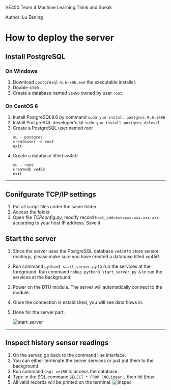 VE450 Team 4 Machine Learning Think and Speak

Author: Lu Zening
# How to deploy the server
## Install PostgreSQL
### On Windows
1. Download `postgresql-9.6-x86.exe` the executable installer.
2. Double-click.
3. Create a database named `ve450` owned by user `root`.
### On CentOS 6
1. Install PostgreSQL9.6 by command
    `sudo yum install postgres-9.6-i686`
2. Install PostgreSQL developer's kit
    `sudo yum install postgres_delevel`
3. Create a PostgreSQL user named *root*
    ```
    su - postgres
    createuser -d root
    exit
    ```
4. Create a database titled *ve450*
    ```
    su - root
    createdb ve450
    exit
    ```
---
## Conifgurate TCP/IP settings
1. Put all script files under the same folder.
2. Access the folder.
3. Open file *TCPconfig.py*, modify record `host_address=xxx.xxx.xxx.xxx` according to your host IP address. Save it.

## Start the server
1. Since the server uses the PostgreSQL database `ve450` to store sensor readings, please make sure you have created a database titled *ve450*.
2. Run command `python3 start_server.py` to run the services at the foreground. Run command `nohup python3 start_server.py &` to run the services at the background.
3. Power on the DTU module. The server will automatically connect to the module.
4. Once the connection is established, you will see data flows in.
5. Done for the server part.

    ![start_server](start_server.png)
---
## Inspect history sensor readings 
1. On the server, go back to the command line interface.
2. You can either terminate the server services or just put them to the background.
3. Run command `psql ve450` to access the database.
4. Type in the SQL command `SELECT * FROM CNCLinear;`, then hit *Enter*
5. All valid records will be printed on the terminal.
    ![inspec](inspect_records.png)


